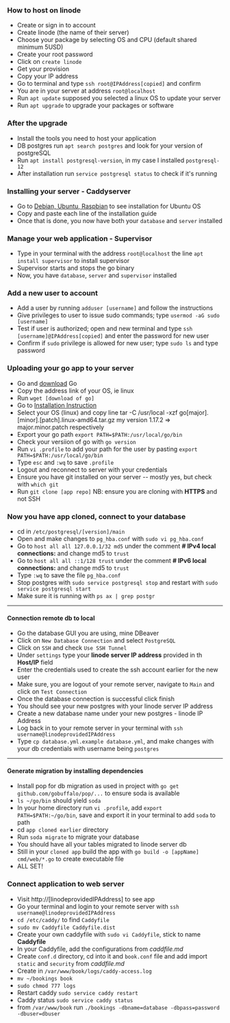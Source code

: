 ### How to host on linode

- Create or sign in to account
- Create linode (the name of their server)
- Choose your package by selecting OS and CPU (default shared minimum 5USD)
- Create your root password
- Click on `create linode`
- Get your provision
- Copy your IP address
- Go to terminal and type `ssh root@IPAddress[copied]` and confirm
- You are in your server at address `root@localhost`
- Run `apt update` supposed you selected a linux OS to update your server
- Run `apt upgrade` to upgrade your packages or software

### After the upgrade

- Install the tools you need to host your application
- DB postgres run `apt search postgres` and look for your version of postgreSQL
- Run `apt install postgresql-version`, in my case I installed `postgresql-12`
- After installation run `service postgresql status` to check if it's running

### Installing your server - Caddyserver

- Go to [Debian, Ubuntu, Raspbian](https://caddyserver.com/docs/install) to see installation for Ubuntu OS
- Copy and paste each line of the installation guide
- Once that is done, you now have both your `database` and `server` installed

### Manage your web application - Supervisor

- Type in your terminal with the address `root@localhost` the line `apt install supervisor` to install supervisor
- Supervisor starts and stops the go binary
- Now, you have `database`, `server` and `supervisor` installed

### Add a new user to account

- Add a user by running `adduser [username]` and follow the instructions
- Give privileges to user to issue sudo commands; type `usermod -aG sudo [username]`
- Test if user is authorized; open and new terminal and type `ssh [username]@IPAddress[copied]` and enter the password for new user
- Confirm if `sudo` privilege is allowed for new user; type `sudo ls` and type password

### Uploading your go app to your server

- Go and [download](https://golang.org/dl/) Go
- Copy the address link of your OS, ie linux
- Run `wget [download of go]`
- Go to [Installation Instruction](https://golang.org/doc/install)
- Select your OS (linux) and copy line tar -C /usr/local -xzf go[major].[minor].[patch].linux-amd64.tar.gz my version 1.17.2 => major.minor.patch respectively
- Export your go path `export PATH=$PATH:/usr/local/go/bin`
- Check your versiion of go with `go version`
- Run `vi .profile` to add your path for the user by pasting `export PATH=$PATH:/usr/local/go/bin`
- Type `esc` and `:wq` to save `.profile`
- Logout and reconnect to server with your credentials
- Ensure you have git installed on your server -- mostly yes, but check with `which git`
- Run `git clone [app repo]` NB: ensure you are cloning with **HTTPS** and not SSH

### Now you have app cloned, connect to your database

- cd in `/etc/postgresql/[version]/main`
- Open and make changes to `pg_hba.conf` with `sudo vi pg_hba.conf`
- Go to `host all all 127.0.0.1/32 md5` under the comment **# IPv4 local connections:** and change md5 to `trust`
- Go to `host all all ::1/128 trust` under the comment **# IPv6 local connections:** and change md5 to `trust`
- Type `:wq` to save the file `pg_hba.conf`
- Stop postgres with `sudo service postgresql stop` and restart with `sudo service postgresql start`
- Make sure it is running with `ps ax | grep postgr`

---

#### Connection remote db to local

- Go the database GUI you are using, mine DBeaver
- Click on `New Database Connection` and select `PostgreSQL`
- Click on `SSH` and check `Use SSH Tunnel`
- Under `settings` type your **linode server IP address** provided in th **Host/IP** field
- Enter the credentials used to create the ssh account earlier for the new user
- Make sure, you are logout of your remote server, navigate to `Main` and click on `Test Connection`
- Once the database connection is successful click finish
- You should see your new postgres with your linode server IP address
- Create a new database name under your new postgres - linode IP Address
- Log back in to your remote server in your terminal with `ssh username@linodeprovidedIPAddress`
- Type `cp database.yml.example database.yml`, and make changes with your db credentials with username being `postgres`

---

#### Generate migration by installing dependencies

- Install pop for db migration as used in project with `go get github.com/gobuffalo/pop/...` to ensure soda is available
- `ls ~/go/bin` should yield `soda`
- In your home directory run `vi .profile`, add `export PATH=$PATH:~/go/bin`, save and export it in your terminal to add `soda` to path
- cd `app cloned earlier` directory
- Run `soda migrate` to migrate your database
- You should have all your tables migrated to linode server db
- Still in your `cloned app` build the app with `go build -o [appName] cmd/web/*.go` to create executable file
- ALL SET!

### Connect application to web server

- Visit http://[linodeprovidedIPAddress] to see app
- Go your terminal and login to your remote server with `ssh username@linodeprovidedIPAddress`
- `cd /etc/caddy/` to find `Caddyfile`
- `sudo mv Caddyfile Caddyfile.dist`
- Create your own caddyfile with `sudo vi Caddyfile`, stick to name **Caddyfile**
- In your Caddyfile, add the configurations from _caddfile.md_
- Create `conf.d` directory, cd into it and `book.conf` file and add import `static` and `security` from _caddfile.md_
- Create in `/var/www/book/logs/caddy-access.log`
- `mv ~/bookings book`
- `sudo chmod 777 logs`
- Restart caddy `sudo service caddy restart`
- Caddy status `sudo service caddy status`
- from `/var/www/book` run `./bookings -dbname=database -dbpass=password -dbuser=dbuser`
